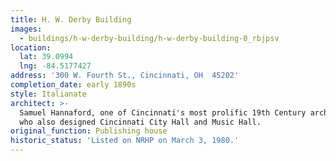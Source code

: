 ```yaml
---
title: H. W. Derby Building
images:
  - buildings/h-w-derby-building/h-w-derby-building-0_rbjpsv
location:
  lat: 39.0994
  lng: -84.5177427
address: '300 W. Fourth St., Cincinnati, OH  45202'
completion_date: early 1890s
style: Italianate
architect: >-
  Samuel Hannaford, one of Cincinnati's most prolific 19th Century architects
  who also designed Cincinnati City Hall and Music Hall.
original_function: Publishing house
historic_status: 'Listed on NRHP on March 3, 1980.'
---
```

